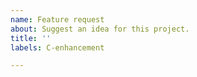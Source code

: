 ```yaml
---
name: Feature request
about: Suggest an idea for this project.
title: ''
labels: C-enhancement

---
```



